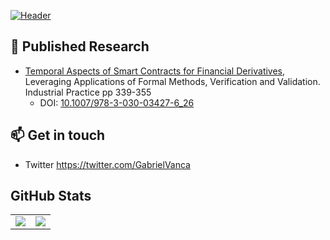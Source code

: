 [![Header](https://github.com/gabrielv33/gabrielv33/blob/main/header.jpg?raw=true "Header")](https://twitter.com/GabrielVanca)


<!-- ### Hi there 👋 -->

<!--
Here are some ideas to get you started:

- 🔭 I’m currently working on ...
- 🌱 I’m currently learning ...
- 👯 I’m looking to collaborate on ...
- 🤔 I’m looking for help with ...
- 💬 Ask me about ...
- 📫 How to reach me: ...
- 😄 Pronouns: ...
- ⚡ Fun fact: ...
-->

## 🔬 Published Research

- [Temporal Aspects of Smart Contracts for Financial Derivatives](https://www.researchgate.net/publication/328586457_Temporal_Aspects_of_Smart_Contracts_for_Financial_Derivatives_8th_International_Symposium_ISoLA_2018_Limassol_Cyprus_November_5-9_2018_Proceedings_Part_IV), Leveraging Applications of Formal Methods, Verification and Validation. Industrial Practice pp 339-355
    - DOI: [10.1007/978-3-030-03427-6_26](http://dx.doi.org/10.1007/978-3-030-03427-6_26)

## 📫 Get in touch

- Twitter https://twitter.com/GabrielVanca

## GitHub Stats

<!-- Themes: https://github.com/anuraghazra/github-readme-stats/blob/master/themes/README.md -->

<table>
    <tr>
        <td align="center">
            <img align="center"
            src="https://github-readme-stats.vercel.app/api?username=gabrielv33&count_private=true&show_icons=true&theme=vue-dark&layout=compact" />
        </td>
    <!-- </tr>
    <tr> -->
        <td align="center">
            <img align="center"
            src="https://github-readme-stats.vercel.app/api/top-langs/?username=gabrielv33&count_private=true&show_icons=true&theme=vue-dark"/>
        </td>
  </tr>
</table>
